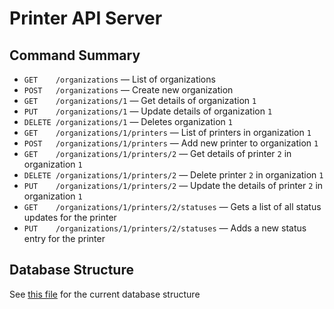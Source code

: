 Printer API Server
==================

Command Summary
---------------

* `GET    /organizations` — List of organizations
* `POST   /organizations` — Create new organization
* `GET    /organizations/1` — Get details of organization `1`
* `PUT    /organizations/1` — Update details of organization `1`
* `DELETE /organizations/1` — Deletes organization `1`
* `GET    /organizations/1/printers` — List of printers in organization `1`
* `POST   /organizations/1/printers` — Add new printer to organization `1`
* `GET    /organizations/1/printers/2` — Get details of printer `2` in organization `1`
* `DELETE /organizations/1/printers/2` — Delete printer `2` in organization `1`
* `PUT    /organizations/1/printers/2` — Update the details of printer `2` in organization `1`
* `GET    /organizations/1/printers/2/statuses` — Gets a list of all status updates for the printer
* `PUT    /organizations/1/printers/2/statuses` — Adds a new status entry for the printer

Database Structure
------------------

See [this file](https://github.com/printerSystemCSI210/api-server/blob/master/initializers/_project.js) for the current database structure